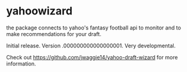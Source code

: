 # yahoowizard
the package connects to yahoo's fantasy football api to monitor and to make recommendations for your draft.

Initial release. Version .000000000000000001. Very developmental.

Check out https://github.com/jwaggie14/yahoo-draft-wizard for more information.